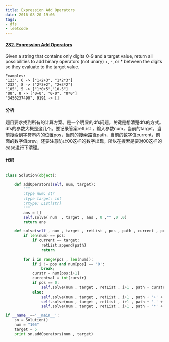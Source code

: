 ```yaml
---
title: Expression Add Operators
date: 2016-08-20 19:06
tags:
- dfs
- leetcode
---
```

#### [282. Expression Add Operators](https://leetcode.com/problems/expression-add-operators/)

Given a string that contains only digits 0-9 and a target value, return all possibilities to add binary operators (not unary) +, -, or * between the digits so they evaluate to the target value.

    Examples: 
    "123", 6 -> ["1+2+3", "1*2*3"] 
    "232", 8 -> ["2*3+2", "2+3*2"]
    "105", 5 -> ["1*0+5","10-5"]
    "00", 0 -> ["0+0", "0-0", "0*0"]
    "3456237490", 9191 -> []

#### 分析

题目要求找到所有的计算方案。是一个明显的dfs问题。关键是想清楚dfs的方式。dfs的参数大概是这几个。要记录答案retList ，输入参数num，当前的target，当前搜索到字符串内的位置pos，当前的搜索路径path，当前的数字值current，前面的数字值prev。还要注意防止00这样的数字出现，所以在搜索是要对00这样的case进行下清理。

#### 代码

```python

class Solution(object):

    def addOperators(self, num, target):
        """
        :type num: str
        :type target: int
        :rtype: List[str]
        """
        ans = []
        self.solve( num  , target , ans , 0 ,"" ,0 ,0)
        return ans

    def solve(self , num , target , retList , pos , path , current , prev ):
        if len(num) == pos:
            if current == target:
                retList.append(path)
                return
        
        for i in range(pos , len(num)):
            if i != pos and num[pos] == '0':
                break;
            curstr = num[pos:i+1]
            currentval = int(curstr)
            if pos == 0:
                self.solve(num , target , retList , i+1 , path + curstr , current + currentval , currentval)
            else:
                self.solve(num , target , retList , i+1 , path + '+' + curstr , current + currentval , currentval)
                self.solve(num , target , retList , i+1 , path + '-' + curstr , current - currentval , -currentval)
                self.solve(num , target , retList , i+1 , path + '*' + curstr , current - prev + prev * currentval , prev * currentval)

if __name__=='__main__':
    sn = Solution()
    num = "105"
    target = 5
    print sn.addOperators(num , target)
```
